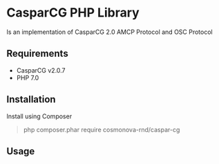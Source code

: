 # CasparCG PHP Library
Is an implementation of CasparCG 2.0 AMCP Protocol and OSC Protocol

Requirements
-----
 - CasparCG v2.0.7
 - PHP 7.0
 
Installation
---

Install using Composer

> php composer.phar require cosmonova-rnd/caspar-cg

Usage
---

 

 


